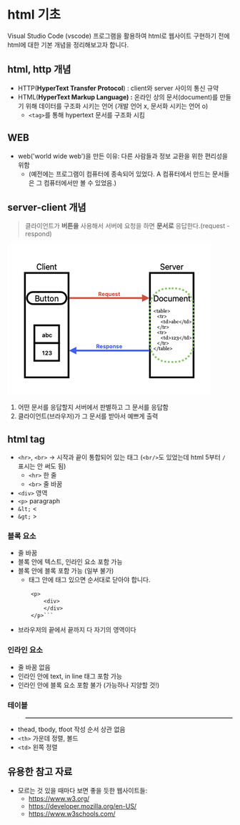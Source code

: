 # html 기초

Visual Studio Code (vscode) 프로그램을 활용하여 html로 웹사이트 구현하기 전에 html에 대한 기본 개념을 정리해보고자 합니다. 

## html, http 개념
- HTTP(**HyperText Transfer Protocol**) : client와 server 사이의 통신 규약
- HTML(**HyperText Markup Language) :** 온라인 상의 문서(document)를 만들기 위해 데이터를 구조화 시키는 언어 (개발 언어 x, 문서화 시키는 언어 o)
    - `<tag>`를 통해 hypertext 문서를 구조화 시킴 

## WEB
- web('world wide web')을 만든 이유: 다른 사람들과 정보 교환을 위한 편리성을 위함 
    - (예전에는 프로그램이 컴퓨터에 종속되어 있었다. A 컴퓨터에서 만드는 문서들은 그 컴퓨터에서만 볼 수 있었음.)

## server-client 개념
> 클라이언트가 **버튼을** 사용해서 서버에 요청을 하면 **문서로** 응답한다.(request - respond)

![client-server](./client%20server.png)
1. 어떤 문서를 응답할지 서버에서 판별하고 그 문서를 응답함
2. 클라이언트(브라우저)가 그 문서를 받아서 예쁘게 출력 



## html tag

- `<hr>`, `<br>` → 시작과 끝이 통합되어 있는 태그 (`<br/>`도 있었는데 html 5부터 `/` 표시는 안 써도 됨)
    - `<hr>` 한 줄
    - `<br>` 줄 바꿈
- `<div>` 영역
- `<p>` paragraph
- `&lt;` <
- `&gt;` >


### 블록 요소

- 줄 바꿈
- 블록 안에 텍스트, 인라인 요소 포함 가능
- 블록 안에 블록 포함 가능 (일부 불가)
    - 태그 안에 태그 있으면 순서대로 닫아야 합니다. 
    ```
        <p>  
            <div>
            </div>
        </p>```
- 브라우저의 끝에서 끝까지 다 자기의 영역이다

### 인라인 요소

- 줄 바꿈 없음
- 인라인 안에 text, in line 태그 포함 가능
- 인라인 안에 블록 요소 포함 불가 (가능하나 지양할 것!)


### 테이블
> <table border="1"></table>
- thead, tbody, tfoot 작성 순서 상관 없음 
- `<th>` 가운데 정렬, 볼드
- `<td>` 왼쪽 정렬


## 유용한 참고 자료 
- 모르는 것 있을 때마다 보면 좋을 듯한 웹사이트들:
    - https://www.w3.org/
    - https://developer.mozilla.org/en-US/
    - https://www.w3schools.com/